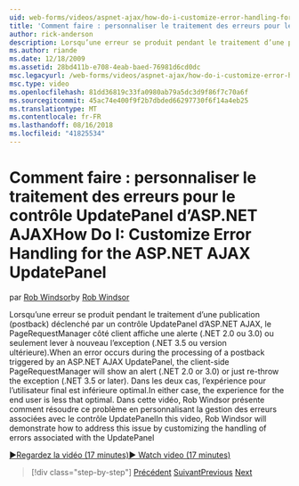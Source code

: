```yaml
---
uid: web-forms/videos/aspnet-ajax/how-do-i-customize-error-handling-for-the-aspnet-ajax-updatepanel
title: 'Comment faire : personnaliser le traitement des erreurs pour le contrôle UpdatePanel d’ASP.NET AJAX | Microsoft Docs'
author: rick-anderson
description: Lorsqu’une erreur se produit pendant le traitement d’une publication (postback) déclenché par un contrôle UpdatePanel d’ASP.NET AJAX, le PageRequestManager côté client affiche une alerte (. NE....
ms.author: riande
ms.date: 12/18/2009
ms.assetid: 28bd411b-e708-4eab-baed-76981d6cd0dc
msc.legacyurl: /web-forms/videos/aspnet-ajax/how-do-i-customize-error-handling-for-the-aspnet-ajax-updatepanel
msc.type: video
ms.openlocfilehash: 81dd36819c33fa0980ab79a5dc3d9f86f7c70a6f
ms.sourcegitcommit: 45ac74e400f9f2b7dbded66297730f6f14a4eb25
ms.translationtype: MT
ms.contentlocale: fr-FR
ms.lasthandoff: 08/16/2018
ms.locfileid: "41825534"
---
```

<a name="how-do-i-customize-error-handling-for-the-aspnet-ajax-updatepanel"></a><span data-ttu-id="64766-103">Comment faire : personnaliser le traitement des erreurs pour le contrôle UpdatePanel d’ASP.NET AJAX</span><span class="sxs-lookup"><span data-stu-id="64766-103">How Do I: Customize Error Handling for the ASP.NET AJAX UpdatePanel</span></span>
====================
<span data-ttu-id="64766-104">par [Rob Windsor](https://twitter.com/robwindsor)</span><span class="sxs-lookup"><span data-stu-id="64766-104">by [Rob Windsor](https://twitter.com/robwindsor)</span></span>

<span data-ttu-id="64766-105">Lorsqu’une erreur se produit pendant le traitement d’une publication (postback) déclenché par un contrôle UpdatePanel d’ASP.NET AJAX, le PageRequestManager côté client affiche une alerte (.NET 2.0 ou 3.0) ou seulement lever à nouveau l’exception (.NET 3.5 ou version ultérieure).</span><span class="sxs-lookup"><span data-stu-id="64766-105">When an error occurs during the processing of a postback triggered by an ASP.NET AJAX UpdatePanel, the client-side PageRequestManager will show an alert (.NET 2.0 or 3.0) or just re-throw the exception (.NET 3.5 or later).</span></span> <span data-ttu-id="64766-106">Dans les deux cas, l’expérience pour l’utilisateur final est inférieure optimal.</span><span class="sxs-lookup"><span data-stu-id="64766-106">In either case, the experience for the end user is less that optimal.</span></span> <span data-ttu-id="64766-107">Dans cette vidéo, Rob Windsor présente comment résoudre ce problème en personnalisant la gestion des erreurs associées avec le contrôle UpdatePanel</span><span class="sxs-lookup"><span data-stu-id="64766-107">In this video, Rob Windsor will demonstrate how to address this issue by customizing the handling of errors associated with the UpdatePanel</span></span>

[<span data-ttu-id="64766-108">&#9654;Regardez la vidéo (17 minutes)</span><span class="sxs-lookup"><span data-stu-id="64766-108">&#9654; Watch video (17 minutes)</span></span>](https://channel9.msdn.com/Blogs/ASP-NET-Site-Videos/how-do-i-customize-error-handling-for-the-aspnet-ajax-updatepanel)

> [!div class="step-by-step"]
> <span data-ttu-id="64766-109">[Précédent](set-up-your-development-environment-for-aspnet-20.md)
> [Suivant](how-do-i-use-aspnet-ajax-client-templates.md)</span><span class="sxs-lookup"><span data-stu-id="64766-109">[Previous](set-up-your-development-environment-for-aspnet-20.md)
[Next](how-do-i-use-aspnet-ajax-client-templates.md)</span></span>
